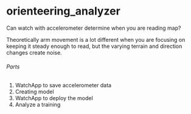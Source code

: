 # orienteering_analyzer

Can watch with accelerometer determine when you are reading map?

Theoretically arm movement is a lot different when you are focusing on keeping it steady enough to read, but the varying terrain and direction changes create noise.

###### Parts

1. WatchApp to save accelerometer data
2. Creating model
3. WatchApp to deploy the model
4. Analyze a training
